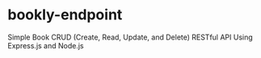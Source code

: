 # bookly-endpoint
Simple Book CRUD (Create, Read, Update, and Delete) RESTful API Using Express.js and Node.js















